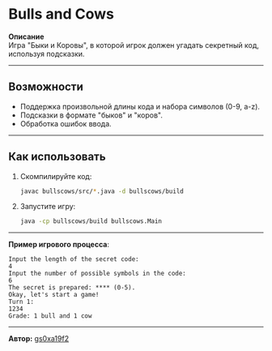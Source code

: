 # Bulls and Cows

**Описание**  
Игра "Быки и Коровы", в которой игрок должен угадать секретный код, используя подсказки.

---

## Возможности
- Поддержка произвольной длины кода и набора символов (0-9, a-z).
- Подсказки в формате "быков" и "коров".
- Обработка ошибок ввода.

---

## Как использовать
1. Скомпилируйте код:
   ```bash
   javac bullscows/src/*.java -d bullscows/build
   ```
2. Запустите игру:
   ```bash
   java -cp bullscows/build bullscows.Main
   ```

---

**Пример игрового процесса**:
```
Input the length of the secret code:
4
Input the number of possible symbols in the code:
6
The secret is prepared: **** (0-5).
Okay, let's start a game!
Turn 1:
1234
Grade: 1 bull and 1 cow
```

---

**Автор:** [gs0xa19f2](https://github.com/gs0xa19f2)
